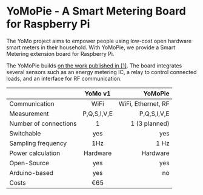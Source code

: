 # YoMoPie - A Smart Metering Board for Raspberry Pi

The YoMo project aims to empower people using low-cost open hardware smart meters in their household.
With YoMoPie, we provide a Smart Metering extension board for Raspberry Pi.

The YoMoPie builds [on the work published in [1]](https://link.springer.com/article/10.1007%2Fs00450-014-0290-8#/page-1). The board integrates several sensors such as an energy metering IC, a relay to control connected loads, and an interface for RF communication.


|         | YoMo v1           | YoMoPie  |
| ------------- |:-------------:| -----:|
|Communication| WiFi | WiFi, Ethernet, RF |
|Measurement| P,Q,S,I,V,E | P,Q,S,I,V,E |
|Number of connections| 1 | 1 (3 planned) |
|Switchable| yes | yes |
|Sampling frequency| 1Hz | 1 Hz |
|Power calculation| Hardware | Hardware |
|Open-Source| yes | yes |
|Arduino-based| yes   | no  |
|Costs|€65|  |
